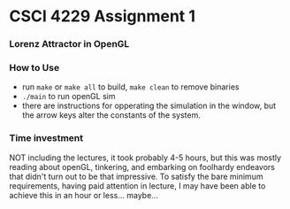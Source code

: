 # CSCI 4229 Assignment 1
### Lorenz Attractor in OpenGL

### How to Use
 - run `make` or `make all` to build, `make clean` to remove binaries
 - `./main` to run openGL sim
 - there are instructions for opperating the simulation in the window, but the
     arrow keys alter the constants of the system.

### Time investment
NOT including the lectures, it took probably 4-5 hours, but this was mostly
reading about openGL, tinkering, and embarking on foolhardy endeavors that
didn't turn out to be that impressive.  To satisfy the bare minimum requirements,
having paid attention in lecture, I may have been able to achieve this in an
hour or less...  maybe...
